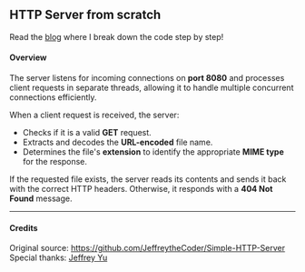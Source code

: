 ## HTTP Server from scratch
Read the [blog](https://www.puang.in/blog/http-server) where I break down the code step by step!

#### Overview
The server listens for incoming connections on **port 8080** and processes client requests in separate threads, allowing it to handle multiple concurrent connections efficiently.

When a client request is received, the server:
- Checks if it is a valid **GET** request.
- Extracts and decodes the **URL-encoded** file name.
- Determines the file's **extension** to identify the appropriate **MIME type** for the response.

If the requested file exists, the server reads its contents and sends it back with the correct HTTP headers. Otherwise, it responds with a **404 Not Found** message.

---
#### Credits
Original source: https://github.com/JeffreytheCoder/Simple-HTTP-Server
Special thanks: [Jeffrey Yu](https://github.com/JeffreytheCoder)
